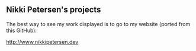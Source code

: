 

## Nikki Petersen's projects 

The best way to see my work displayed is to go to my website (ported from this GitHub):

http://www.nikkipetersen.dev


